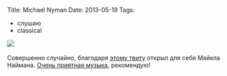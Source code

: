 Title: Michael Nyman
Date: 2013-05-19
Tags: 
  - слушаю
  - classical

<div class="text"><img src="https://dl.dropboxusercontent.com/u/140528/site/nyman.jpg" /><br /><br />
Совершенно случайно, благодаря <a href="https://twitter.com/chillygonzales/status/336104300327612416">этому твиту</a> открыл для себя Майкла Наймана. <a href="https://itunes.apple.com/ru/album/michael-nyman-peter-greenaway/id457123413?l=en">Очень приятная музыка</a>, рекомендую!
</div>